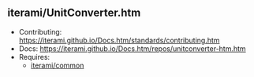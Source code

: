 iterami/UnitConverter.htm
-------------------------

* Contributing: https://iterami.github.io/Docs.htm/standards/contributing.htm
* Docs: https://iterami.github.io/Docs.htm/repos/unitconverter-htm.htm
* Requires:
  * [iterami/common](https://github.com/iterami/common)
